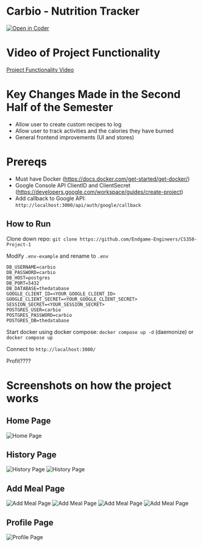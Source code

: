 # Carbio - Nutrition Tracker
[![Open in Coder](https://coder.galifrey.dev/open-in-coder.svg)](https://coder.galifrey.dev/templates/coder/DockerRepoClone/workspace?mode=manual&param.Git+repo+http+URL=https%3A%2F%2Fgithub.com%2FEndgame-Engineers%2FCS350-Project-1)

# Video of Project Functionality
[Project Functionality Video](https://www.youtube.com/watch?v=ykFu61GNMnY)

# Key Changes Made in the Second Half of the Semester
- Allow user to create custom recipes to log
- Allow user to track activities and the calories they have burned
- General frontend improvements (UI and stores)

# Prereqs
- Must have Docker (https://docs.docker.com/get-started/get-docker/)
- Google Console API ClientID and ClientSecret (https://developers.google.com/workspace/guides/create-project)
- Add callback to Google API: `http://localhost:3000/api/auth/google/callback`
## How to Run
Clone down repo: 
```git clone https://github.com/Endgame-Engineers/CS350-Project-1```

Modify `.env-example` and rename to `.env`
```
DB_USERNAME=carbio
DB_PASSWORD=carbio
DB_HOST=postgres
DB_PORT=5432
DB_DATABASE=thedatabase
GOOGLE_CLIENT_ID=<YOUR_GOOGLE_CLIENT_ID>
GOOGLE_CLIENT_SECRET=<YOUR_GOOGLE_CLIENT_SECRET>
SESSION_SECRET=<YOUR_SESSION_SECRET>
POSTGRES_USER=carbio
POSTGRES_PASSWORD=carbio
POSTGRES_DB=thedatabase
```
Start docker using docker compose:
```docker compose up -d``` (daemonize) or ```docker compose up```

Connect to `http://localhost:3000/`

Profit????

# Screenshots on how the project works
## Home Page
![Home Page](images/Screenshot1.png)

## History Page
![History Page](images/Screenshot2.png)
![History Page](images/Screenshot3.png)

## Add Meal Page
![Add Meal Page](images/Screenshot4.png)
![Add Meal Page](images/Screenshot5.png)
![Add Meal Page](images/Screenshot6.png)
![Add Meal Page](images/Screenshot7.png)

## Profile Page
![Profile Page](images/Screenshot8.png)